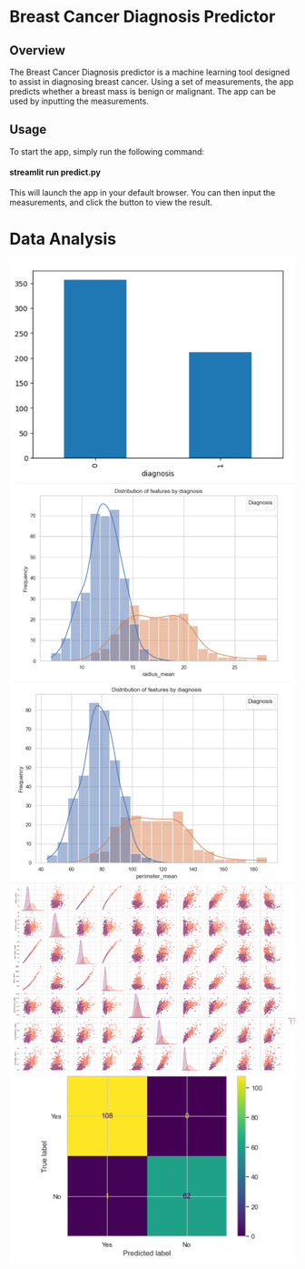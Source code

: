 # Breast Cancer Diagnosis Predictor
## Overview
The Breast Cancer Diagnosis predictor is a machine learning tool designed to assist in diagnosing breast cancer. Using a set of measurements, the app predicts whether a breast mass is benign or malignant. The app can be used by inputting the measurements. 

## Usage
To start the app, simply run the following command:
#### streamlit run predict.py 
This will launch the app in your default browser. You can then input the measurements, and click the button to view the result.


# Data Analysis
![Cancer Prediction](Images/Image1.png)
![Cancer Prediction](Images/Image2.png)
![Cancer Prediction](Images/Image3.png)
![Cancer Prediction](Images/Image4.png)
![Cancer Prediction](Images/Image5.png)
